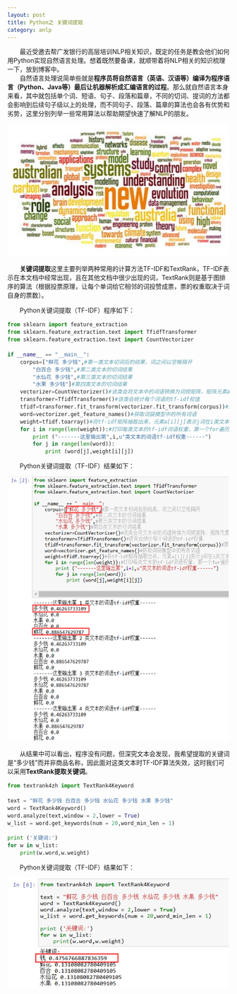 ```yaml
---
layout: post
title: Python之 关键词提取
category: anlp
---
```

&emsp;&emsp;最近受邀去帮广发银行的高层培训NLP相关知识，既定的任务是教会他们如何用Python实现自然语言处理。想着既然要备课，就顺带着将NLP相关的知识梳理一下，放到博客中。            
&emsp;&emsp;自然语言处理说简单些就是**程序员将自然语言（英语、汉语等）编译为程序语言（Python、Java等）最后让机器解析成汇编语言的过程**。那么就自然语言本身来看，其中就包括单个词、短语、句子、段落和篇章，不同的切词、提词的方法都会影响到后续句子级以上的处理，而不同句子、段落、篇章的算法也会各有优势和劣势，这里分别列举一些常用算法以帮助期望快速了解NLP的朋友。      

<div align="center">
<img width="500" height="300" src="https://raw.githubusercontent.com/carrylaw/IMG/master/img_nlp/sucai20.jpg" />
</div>

&emsp;&emsp;**关键词提取**这里主要列举两种常用的计算方法TF-IDF和TextRank，TF-IDF表示在本文档中经常出现，且在其他文档中很少出现的词，TextRank则是基于图排序的算法（根据投票原理，让每个单词给它相邻的词投赞成票，票的权重取决于词自身的票数）。

&emsp;&emsp;Python关键词提取（TF-IDF）程序如下：
``` python
from sklearn import feature_extraction  
from sklearn.feature_extraction.text import TfidfTransformer  
from sklearn.feature_extraction.text import CountVectorizer  
  
if __name__ == "__main__":  
    corpus=["鲜花 多少钱",#第一类文本切词后的结果，词之间以空格隔开  
        "白百合 多少钱",#第二类文本的切词结果  
        "水仙花 多少钱",#第三类文本的切词结果  
        "水果 多少钱"]#第四类文本的切词结果  
    vectorizer=CountVectorizer()#该类会将文本中的词语转换为词频矩阵，矩阵元素a[i][j] 表示j词在i类文本下的词频  
    transformer=TfidfTransformer()#该类会统计每个词语的tf-idf权值  
    tfidf=transformer.fit_transform(vectorizer.fit_transform(corpus))#第一个fit_transform是计算tf-idf，第二个fit_transform是将文本转为词频矩阵  
    word=vectorizer.get_feature_names()#获取词袋模型中的所有词语  
    weight=tfidf.toarray()#将tf-idf矩阵抽取出来，元素a[i][j]表示j词在i类文本中的tf-idf权重  
    for i in range(len(weight)):#打印每类文本的tf-idf词语权重，第一个for遍历所有文本，第二个for便利某一类文本下的词语权重  
        print ("-------这里输出第",i,u"类文本的词语tf-idf权重------") 
        for j in range(len(word)):  
            print (word[j],weight[i][j])

```

&emsp;&emsp;Python关键词提取（TF-IDF）结果如下：
<div align="center">
<img width="500" height="600" src="https://raw.githubusercontent.com/carrylaw/IMG/master/img_nlp/sucai21.png" />
</div>

&emsp;&emsp;从结果中可以看出，程序没有问题，但深究文本会发现，我希望提取的关键词是“多少钱”而并非商品名称，因此面对这类文本时TF-IDF算法失效，这时我们可以采用**TextRank提取关键词**。

``` python
from textrank4zh import TextRank4Keyword

text = "鲜花 多少钱 白百合 多少钱 水仙花 多少钱 水果 多少钱"
word = TextRank4Keyword()  
word.analyze(text,window = 2,lower = True)  
w_list = word.get_keywords(num = 20,word_min_len = 1)  
  
print ('关键词:')  
for w in w_list:  
    print(w.word,w.weight)  
```

&emsp;&emsp;Python关键词提取（TF-IDF）结果如下：
<div align="center">
<img width="500" height="250" src="https://raw.githubusercontent.com/carrylaw/IMG/master/img_nlp/sucai22.png" />
</div>
